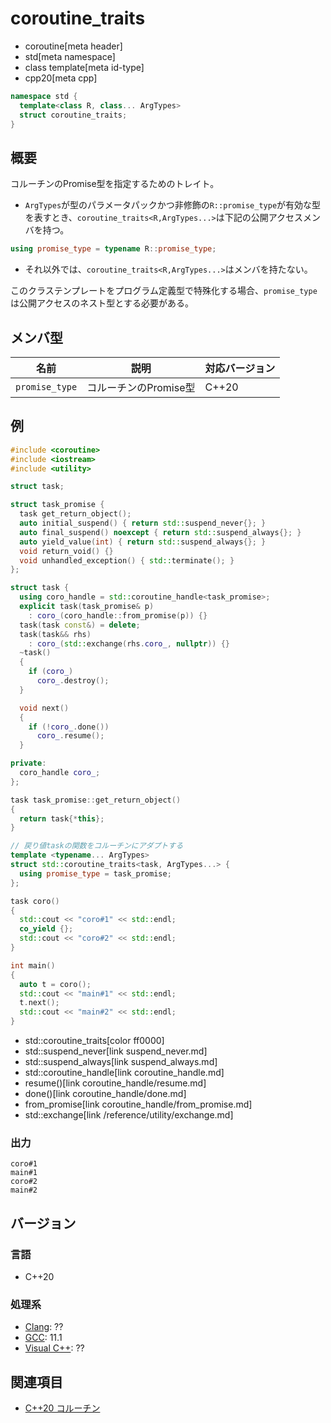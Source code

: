 # coroutine_traits
* coroutine[meta header]
* std[meta namespace]
* class template[meta id-type]
* cpp20[meta cpp]

```cpp
namespace std {
  template<class R, class... ArgTypes>
  struct coroutine_traits;
}
```

## 概要
コルーチンのPromise型を指定するためのトレイト。

- `ArgTypes`が型のパラメータパックかつ非修飾の`R::promise_type`が有効な型を表すとき、`coroutine_traits<R,ArgTypes...>`は下記の公開アクセスメンバを持つ。
```cpp
using promise_type = typename R::promise_type;
```

- それ以外では、`coroutine_traits<R,ArgTypes...>`はメンバを持たない。

このクラステンプレートをプログラム定義型で特殊化する場合、`promise_type`は公開アクセスのネスト型とする必要がある。


## メンバ型

| 名前            | 説明           | 対応バージョン |
|-----------------|----------------|----------------|
| `promise_type` | コルーチンのPromise型 | C++20 |

## 例
```cpp example
#include <coroutine>
#include <iostream>
#include <utility>

struct task;

struct task_promise {
  task get_return_object();
  auto initial_suspend() { return std::suspend_never{}; }
  auto final_suspend() noexcept { return std::suspend_always{}; }
  auto yield_value(int) { return std::suspend_always{}; }
  void return_void() {}
  void unhandled_exception() { std::terminate(); }
};

struct task {
  using coro_handle = std::coroutine_handle<task_promise>;
  explicit task(task_promise& p)
    : coro_(coro_handle::from_promise(p)) {}
  task(task const&) = delete;
  task(task&& rhs)
    : coro_(std::exchange(rhs.coro_, nullptr)) {}
  ~task()
  {
    if (coro_)
      coro_.destroy();
  }

  void next()
  {
    if (!coro_.done())
      coro_.resume();
  }

private:
  coro_handle coro_;
};

task task_promise::get_return_object()
{
  return task{*this};
}

// 戻り値taskの関数をコルーチンにアダプトする
template <typename... ArgTypes>
struct std::coroutine_traits<task, ArgTypes...> {
  using promise_type = task_promise;
};

task coro()
{
  std::cout << "coro#1" << std::endl;
  co_yield {};
  std::cout << "coro#2" << std::endl;
}

int main()
{
  auto t = coro();
  std::cout << "main#1" << std::endl;
  t.next();
  std::cout << "main#2" << std::endl;
}
```
* std::coroutine_traits[color ff0000]
* std::suspend_never[link suspend_never.md]
* std::suspend_always[link suspend_always.md]
* std::coroutine_handle[link coroutine_handle.md]
* resume()[link coroutine_handle/resume.md]
* done()[link coroutine_handle/done.md]
* from_promise[link coroutine_handle/from_promise.md]
* std::exchange[link /reference/utility/exchange.md]

### 出力
```
coro#1
main#1
coro#2
main#2
```


## バージョン
### 言語
- C++20

### 処理系
- [Clang](/implementation.md#clang): ??
- [GCC](/implementation.md#gcc): 11.1
- [Visual C++](/implementation.md#visual_cpp): ??


## 関連項目
- [C++20 コルーチン](/lang/cpp20/coroutines.md)
